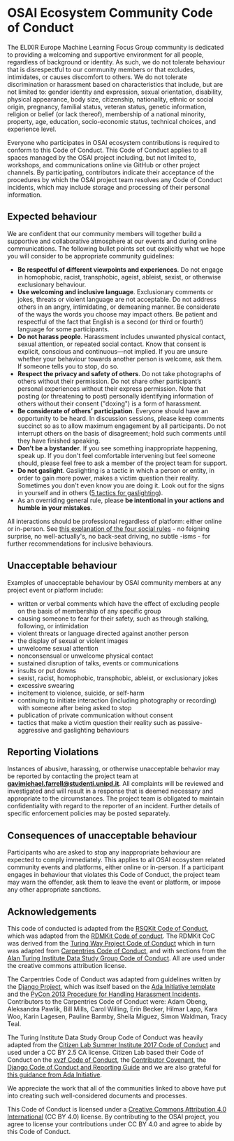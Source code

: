 # OSAI Ecosystem Community Code of Conduct

The ELIXIR Europe Machine Learning Focus Group community is dedicated to providing a welcoming and supportive environment for all people, regardless of background or identity. As such, we do not tolerate behaviour that is disrespectful to our community members or that excludes, intimidates, or causes discomfort to others. We do not tolerate discrimination or harassment based on characteristics that include, but are not limited to: gender identity and expression, sexual orientation, disability, physical appearance, body size, citizenship, nationality, ethnic or social origin, pregnancy, familial status, veteran status, genetic information, religion or belief (or lack thereof), membership of a national minority, property, age, education, socio-economic status, technical choices, and experience level.

Everyone who participates in OSAI ecosystem contributions is required to conform to this Code of Conduct. This Code of Conduct applies to all spaces managed by the OSAI project including, but not limited to, workshops, and communications online via GitHub or other project channels. By participating, contributors indicate their acceptance of the procedures by which the OSAI project team resolves any Code of Conduct incidents, which may include storage and processing of their personal information.

## Expected behaviour

We are confident that our community members will together build a supportive and collaborative atmosphere at our events and during online communications. The following bullet points set out explicitly what we hope you will consider to be appropriate community guidelines:

*   **Be respectful of different viewpoints and experiences**. Do not engage in homophobic, racist, transphobic, ageist, ableist, sexist, or otherwise exclusionary behaviour.
*   **Use welcoming and inclusive language**. Exclusionary comments or jokes, threats or violent language are not acceptable. Do not address others in an angry, intimidating, or demeaning manner. Be considerate of the ways the words you choose may impact others. Be patient and respectful of the fact that English is a second (or third or fourth!) language for some participants.
*   **Do not harass people**. Harassment includes unwanted physical contact, sexual attention, or repeated social contact. Know that consent is explicit, conscious and continuous—not implied. If you are unsure whether your behaviour towards another person is welcome, ask them. If someone tells you to stop, do so.
*   **Respect the privacy and safety of others**. Do not take photographs of others without their permission. Do not share other participant’s personal experiences without their express permission. Note that posting (or threatening to post) personally identifying information of others without their consent ("doxing") is a form of harassment.
*   **Be considerate of others’ participation**. Everyone should have an opportunity to be heard. In discussion sessions, please keep comments succinct so as to allow maximum engagement by all participants. Do not interrupt others on the basis of disagreement; hold such comments until they have finished speaking.
*   **Don’t be a bystander**. If you see something inappropriate happening, speak up. If you don't feel comfortable intervening but feel someone should, please feel free to ask a member of the project team for support.
*   **Do not gaslight**. Gaslighting is a tactic in which a person or entity, in order to gain more power, makes a victim question their reality. Sometimes you don't even know you are doing it. Look out for the signs in yourself and in others ([5 tactics for gaslighting](https://www.psychologytoday.com/gb/blog/how-be-yourself/201801/how-recognize-5-tactics-gaslighting)).
*   As an overriding general rule, please **be intentional in your actions and humble in your mistakes**.

All interactions should be professional regardless of platform: either online or in-person. See [this explanation of the four social rules](https://www.recurse.com/manual#sub-sec-social-rules) - no feigning surprise, no well-actually's, no back-seat driving, no subtle -isms - for further recommendations for inclusive behaviours.

## Unacceptable behaviour

Examples of unacceptable behaviour by OSAI community members at any project event or platform include:

*   written or verbal comments which have the effect of excluding people on the basis of membership of any specific group
*   causing someone to fear for their safety, such as through stalking, following, or intimidation
*   violent threats or language directed against another person
*   the display of sexual or violent images
*   unwelcome sexual attention
*   nonconsensual or unwelcome physical contact
*   sustained disruption of talks, events or communications
*   insults or put downs
*   sexist, racist, homophobic, transphobic, ableist, or exclusionary jokes
*   excessive swearing
*   incitement to violence, suicide, or self-harm
*   continuing to initiate interaction (including photography or recording) with someone after being asked to stop
*   publication of private communication without consent
*   tactics that make a victim question their reality such as passive-aggressive and gaslighting behaviours

## Reporting Violations

Instances of abusive, harassing, or otherwise unacceptable behavior may be reported by contacting the project team at **gavimichael.farrell@studenti.unipd.it**. All complaints will be reviewed and investigated and will result in a response that is deemed necessary and appropriate to the circumstances. The project team is obligated to maintain confidentiality with regard to the reporter of an incident. Further details of specific enforcement policies may be posted separately.

## Consequences of unacceptable behaviour

Participants who are asked to stop any inappropriate behaviour are expected to comply immediately. This applies to all OSAI ecosystem related community events and platforms, either online or in-person. If a participant engages in behaviour that violates this Code of Conduct, the project team may warn the offender, ask them to leave the event or platform, or impose any other appropriate sanctions.

## Acknowledgements

This code of conducted is adapted from the [RSQKit Code of Conduct](https://github.com/EVERSE-ResearchSoftware/RSQKit?tab=coc-ov-file), which was adapted from the [RDMKit Code of conduct](https://github.com/elixir-europe/rdmkit/blob/master/CODE_OF_CONDUCT.md). The RDMKit CoC was derived from the [Turing Way Project Code of Conduct](https://github.com/alan-turing-institute/the-turing-way/blob/master/CODE_OF_CONDUCT.md) which in turn was adapted from [Carpentries Code of Conduct](https://docs.carpentries.org/topic_folders/policies/code-of-conduct.html), and with sections from the [Alan Turing Institute Data Study Group Code of Conduct](https://docs.google.com/document/d/1iv2cizNPUwtEhHqaezAzjIoKkaIX02f7XbYmFMXDTGY/edit). All are used under the creative commons attribution license.

The Carpentries Code of Conduct was adapted from guidelines written by the [Django Project](https://www.djangoproject.com/conduct/enforcement-manual/), which was itself based on the [Ada Initiative template](http://geekfeminism.wikia.com/wiki/Conference_anti-harassment/Responding_to_reports) and the [PyCon 2013 Procedure for Handling Harassment Incidents](https://us.pycon.org/2013/about/code-of-conduct/harassment-incidents/). Contributors to the Carpentries Code of Conduct were: Adam Obeng, Aleksandra Pawlik, Bill Mills, Carol Willing, Erin Becker, Hilmar Lapp, Kara Woo, Karin Lagesen, Pauline Barmby, Sheila Miguez, Simon Waldman, Tracy Teal.

The Turing Institute Data Study Group Code of Conduct was heavily adapted from the [Citizen Lab Summer Institute 2017 Code of Conduct](https://citizenlab.ca/summerinstitute/codeofconduct.html) and used under a CC BY 2.5 CA license. Citizen Lab based their Code of Conduct on the [xvzf Code of Conduct](http://xvzf.io/#coc), the [Contributor Covenant](http://contributor-covenant.org/), the [Django Code of Conduct and Reporting Guide](https://www.djangoproject.com/conduct/) and we are also grateful for [this guidance from Ada Initiative](http://geekfeminism.wikia.com/wiki/Conference_anti-harassment/Responding_to_reports).

We appreciate the work that all of the communities linked to above have put into creating such well-considered documents and processes.

This Code of Conduct is licensed under a [Creative Commons Attribution 4.0 International](https://creativecommons.org/licenses/by/4.0/) (CC BY 4.0) license. By contributing to the OSAI project, you agree to license your contributions under CC BY 4.0 and agree to abide by this Code of Conduct.
